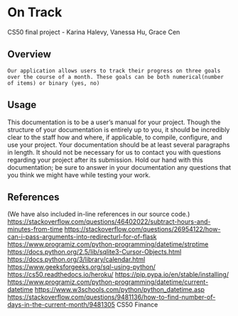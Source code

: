 # On Track
CS50 final project - Karina Halevy, Vanessa Hu, Grace Cen
## Overview
    Our application allows users to track their progress on three goals over the course of a month. These goals can be both numerical(number of items) or binary (yes, no)
## Usage



This documentation is to be a user’s manual for your project.
Though the structure of your documentation is entirely up to you,
it should be incredibly clear to the staff how and where, if applicable,
to compile, configure, and use your project. Your documentation should be
at least several paragraphs in length. It should not be necessary for us
to contact you with questions regarding your project after its submission.
Hold our hand with this documentation; be sure to answer in your documentation
any questions that you think we might have while testing your work.

## References
(We have also included in-line references in our source code.)
https://stackoverflow.com/questions/46402022/subtract-hours-and-minutes-from-time
https://stackoverflow.com/questions/26954122/how-can-i-pass-arguments-into-redirecturl-for-of-flask
https://www.programiz.com/python-programming/datetime/strptime
https://docs.python.org/2.5/lib/sqlite3-Cursor-Objects.html
https://docs.python.org/3/library/calendar.html
https://www.geeksforgeeks.org/sql-using-python/
https://cs50.readthedocs.io/heroku/
https://pip.pypa.io/en/stable/installing/
https://www.programiz.com/python-programming/datetime/current-datetime
https://www.w3schools.com/python/python_datetime.asp
https://stackoverflow.com/questions/9481136/how-to-find-number-of-days-in-the-current-month/9481305
CS50 Finance
